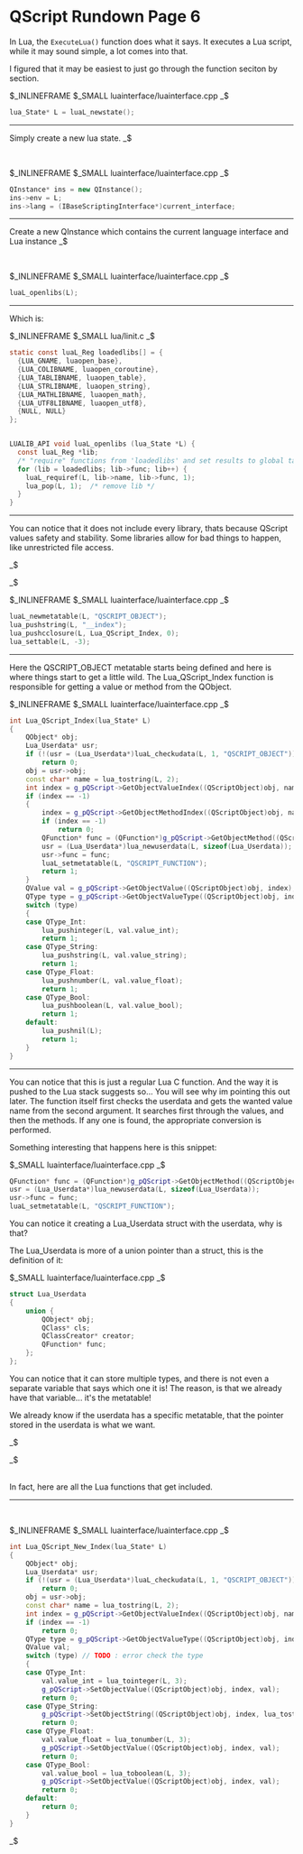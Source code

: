 # QScript Rundown Page 6

In Lua, the `ExecuteLua()` function does what it says. It executes a Lua script, while it may sound simple, a lot comes into that.

I figured that it may be easiest to just go through the function seciton by section.

$_INLINEFRAME
$_SMALL luainterface/luainterface.cpp _$

```cpp
lua_State* L = luaL_newstate();
```
---
Simply create a new lua state.
_$

<br />

$_INLINEFRAME
$_SMALL luainterface/luainterface.cpp _$

```cpp
QInstance* ins = new QInstance();
ins->env = L;
ins->lang = (IBaseScriptingInterface*)current_interface;
```
---
Create a new QInstance which contains the current language interface and Lua instance
_$

<br />

$_INLINEFRAME
$_SMALL luainterface/luainterface.cpp _$

```cpp
luaL_openlibs(L);
```

---

Which is:

$_INLINEFRAME
$_SMALL lua/linit.c _$
```c
static const luaL_Reg loadedlibs[] = {
  {LUA_GNAME, luaopen_base},
  {LUA_COLIBNAME, luaopen_coroutine},
  {LUA_TABLIBNAME, luaopen_table},
  {LUA_STRLIBNAME, luaopen_string},
  {LUA_MATHLIBNAME, luaopen_math},
  {LUA_UTF8LIBNAME, luaopen_utf8},
  {NULL, NULL}
};


LUALIB_API void luaL_openlibs (lua_State *L) {
  const luaL_Reg *lib;
  /* "require" functions from 'loadedlibs' and set results to global table */
  for (lib = loadedlibs; lib->func; lib++) {
    luaL_requiref(L, lib->name, lib->func, 1);
    lua_pop(L, 1);  /* remove lib */
  }
}
```

---

You can notice that it does not include every library, thats because QScript values safety and stability. Some libraries allow for bad things to happen, like unrestricted file access.

_$

_$

$_INLINEFRAME
$_SMALL luainterface/luainterface.cpp _$

```cpp
luaL_newmetatable(L, "QSCRIPT_OBJECT");
lua_pushstring(L, "__index");
lua_pushcclosure(L, Lua_QScript_Index, 0);
lua_settable(L, -3);
```

---

Here the QSCRIPT_OBJECT metatable starts being defined and here is where things start to get a little wild.
The Lua_QScript_Index function is responsible for getting a value or method from the QObject.

$_INLINEFRAME
$_SMALL luainterface/luainterface.cpp _$

```cpp
int Lua_QScript_Index(lua_State* L)
{
    QObject* obj;
    Lua_Userdata* usr;
    if (!(usr = (Lua_Userdata*)luaL_checkudata(L, 1, "QSCRIPT_OBJECT")))
        return 0;
    obj = usr->obj;
    const char* name = lua_tostring(L, 2);
    int index = g_pQScript->GetObjectValueIndex((QScriptObject)obj, name);
    if (index == -1)
    {
        index = g_pQScript->GetObjectMethodIndex((QScriptObject)obj, name);
        if (index == -1)
            return 0;
        QFunction* func = (QFunction*)g_pQScript->GetObjectMethod((QScriptObject)obj, index);
        usr = (Lua_Userdata*)lua_newuserdata(L, sizeof(Lua_Userdata));
        usr->func = func;
        luaL_setmetatable(L, "QSCRIPT_FUNCTION");
        return 1;
    }
    QValue val = g_pQScript->GetObjectValue((QScriptObject)obj, index);
    QType type = g_pQScript->GetObjectValueType((QScriptObject)obj, index);
    switch (type)
    {
    case QType_Int:
        lua_pushinteger(L, val.value_int);
        return 1;
    case QType_String:
        lua_pushstring(L, val.value_string);
        return 1;
    case QType_Float:
        lua_pushnumber(L, val.value_float);
        return 1;
    case QType_Bool:
        lua_pushboolean(L, val.value_bool);
        return 1;
    default:
        lua_pushnil(L);
        return 1;
    }
}
```

---

You can notice that this is just a regular Lua C function. And the way it is pushed to the Lua stack suggests so... You will see why im pointing this out later.
The function itself first checks the userdata and gets the wanted value name from the second argument.
It searches first through the values, and then the methods. If any one is found, the appropriate conversion is performed.

Something interesting that happens here is this snippet:

$_SMALL luainterface/luainterface.cpp _$
```cpp
QFunction* func = (QFunction*)g_pQScript->GetObjectMethod((QScriptObject)obj, index);
usr = (Lua_Userdata*)lua_newuserdata(L, sizeof(Lua_Userdata));
usr->func = func;
luaL_setmetatable(L, "QSCRIPT_FUNCTION");
```


You can notice it creating a Lua_Userdata struct with the userdata, why is that?

The Lua_Userdata is more of a union pointer than a struct, this is the definition of it:

$_SMALL luainterface/luainterface.cpp _$
```cpp
struct Lua_Userdata
{
    union {
        QObject* obj;
        QClass* cls;
        QClassCreator* creator;
        QFunction* func;
    };
};
```

You can notice that it can store multiple types, and there is not even a separate variable that says which one it is!
The reason, is that we already have that variable... it's the metatable!

We already know if the userdata has a specific metatable, that the pointer stored in the userdata is what we want.

_$

_$

<br />
In fact, here are all the Lua functions that get included.
<br />
<hr />
<br />

$_INLINEFRAME
$_SMALL luainterface/luainterface.cpp _$

```cpp
int Lua_QScript_New_Index(lua_State* L)
{
    QObject* obj;
    Lua_Userdata* usr;
    if (!(usr = (Lua_Userdata*)luaL_checkudata(L, 1, "QSCRIPT_OBJECT")))
        return 0;
    obj = usr->obj;
    const char* name = lua_tostring(L, 2);
    int index = g_pQScript->GetObjectValueIndex((QScriptObject)obj, name);
    if (index == -1)
        return 0;
    QType type = g_pQScript->GetObjectValueType((QScriptObject)obj, index);
    QValue val;
    switch (type) // TODO : error check the type
    {
    case QType_Int:
        val.value_int = lua_tointeger(L, 3);
        g_pQScript->SetObjectValue((QScriptObject)obj, index, val);
        return 0;
    case QType_String:
        g_pQScript->SetObjectString((QScriptObject)obj, index, lua_tostring(L,3));
        return 0;
    case QType_Float:
        val.value_float = lua_tonumber(L, 3);
        g_pQScript->SetObjectValue((QScriptObject)obj, index, val);
        return 0;
    case QType_Bool:
        val.value_bool = lua_toboolean(L, 3);
        g_pQScript->SetObjectValue((QScriptObject)obj, index, val);
        return 0;
    default:
        return 0;
    }
}
```

_$